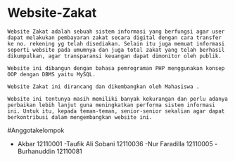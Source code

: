 # Website-Zakat
    Website Zakat adalah sebuah sistem informasi yang berfungsi agar user dapat melakukan pembayaran zakat secara digital dengan cara transfer ke no. rekening yg telah disediakan. Selain itu juga memuat informasi seperti website pada umumnya dan juga total zakat yang telah berhasil dikumpulkan, agar transparansi keuangan dapat dimonitor oleh publik.
    
    Website ini dibangun dengan bahasa pemrograman PHP menggunakan konsep OOP dengan DBMS yaitu MySQL. 
    
    Website Zakat ini dirancang dan dikembangkan oleh Mahasiswa . 
    
    Website ini tentunya masih memiliki banyak kekurangan dan perlu adanya perbaikan lebih lanjut guna meningkatkan performa sistem informasi ini. Untuk itu, kepada teman-teman, senior-senior sekalian agar dapat berkontribusi dalam mengembangkan website ini.
#Anggotakelompok
- Akbar 12110001
-Taufik Ali Sobani 12110036
-Nur Faradilla 12110005
-Burhanuddin 12110081
